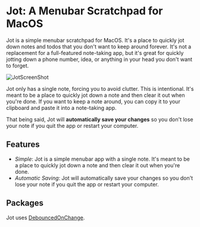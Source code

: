 # Jot: A Menubar Scratchpad for MacOS

Jot is a simple menubar scratchpad for MacOS. It's a place to quickly jot down notes and todos that you don't want to keep around forever. It's not a replacement for a full-featured note-taking app, but it's great for quickly jotting down a phone number, idea, or anything in your head you don't want to forget.

![JotScreenShot]()

Jot only has a single note, forcing you to avoid clutter. This is intentional. It's meant to be a place to quickly jot down a note and then clear it out when you're done. If you want to keep a note around, you can copy it to your clipboard and paste it into a note-taking app.

That being said, Jot will **automatically save your changes** so you don't lose your note if you quit the app or restart your computer.


## Features

- *Simple*: Jot is a simple menubar app with a single note. It's meant to be a place to quickly jot down a note and then clear it out when you're done.
- *Automatic Saving*: Jot will automatically save your changes so you don't lose your note if you quit the app or restart your computer.





## Packages

Jot uses [DebouncedOnChange](https://github.com/Tunous/DebouncedOnChange).
